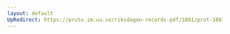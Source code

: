 ```yaml
---
layout: default
UpRedirect: https://pruto.im.uu.se/riksdagen-records-pdf/1881/prot-1881--ak--025.pdf
---
```

